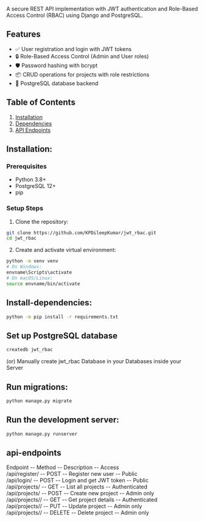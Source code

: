 A secure REST API implementation with JWT authentication and Role-Based Access Control (RBAC) using Django and PostgreSQL.

## Features

- ✅ User registration and login with JWT tokens
- 🔒 Role-Based Access Control (Admin and User roles)
- 🛡️ Password hashing with bcrypt
- 📦 CRUD operations for projects with role restrictions
- 🐘 PostgreSQL database backend

## Table of Contents

1. [Installation](#Installation:)
2. [Dependencies](#Install-dependencies:)
3. [API Endpoints](#api-endpoints)

## Installation:

### Prerequisites

- Python 3.8+
- PostgreSQL 12+
- pip

### Setup Steps

1. Clone the repository:

```bash
git clone https://github.com/KPDileepKumar/jwt_rbac.git
cd jwt_rbac
```

2. Create and activate virtual environment:

```bash
python -m venv venv
# On Windows:
envname\Scripts\activate
# On macOS/Linux:
source envname/bin/activate
```

## Install-dependencies:

```bash
python -m pip install -r requirements.txt
```

## Set up PostgreSQL database

```bash
createdb jwt_rbac
```

(or)
Manually create jwt_rbac Database in your Databases inside your Server

## Run migrations:

```bash
python manage.py migrate
```

## Run the development server:

```bash
python manage.py runserver
```

## api-endpoints

Endpoint -- Method -- Description -- Access  
/api/register/ -- POST -- Register new user -- Public  
/api/login/ -- POST -- Login and get JWT token -- Public  
/api/projects/ -- GET -- List all projects -- Authenticated  
/api/projects/ -- POST -- Create new project -- Admin only  
/api/projects/<id>/ -- GET -- Get project details -- Authenticated  
/api/projects/<id>/ -- PUT -- Update project -- Admin only  
/api/projects/<id>/ -- DELETE -- Delete project -- Admin only  
